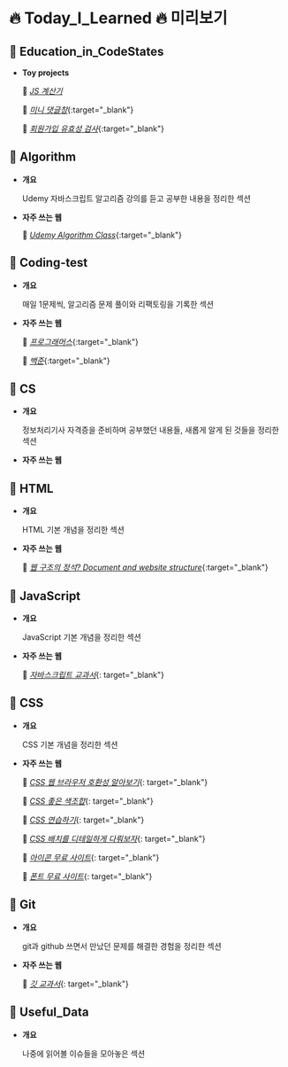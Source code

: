 🔥 Today_I_Learned 🔥 미리보기
=========================


📍 Education_in_CodeStates
-----------------------

- **Toy projects**

  📎 [_JS 계산기_](http://127.0.0.1:5500/Education_in_CodeStates/21.07.27%20calculator-master/calculator.html)

  📎 [_미니 댓글창_](http://127.0.0.1:5500/Education_in_CodeStates/21.08.03%20twittler/index.html){:target="_blank"}

  📎 [_회원가입 유효성 검사_](http://127.0.0.1:5500/Education_in_CodeStates/21.08.06%20validation-check/src/index.html){:target="_blank"}



📍 Algorithm
---------

- **개요**

  Udemy 자바스크립트 알고리즘 강의를 듣고 공부한 내용을 정리한 섹션

- **자주 쓰는 웹**

  📎 [_Udemy Algorithm Class_](https://www.udemy.com/ko/){:target="_blank"}
  
  
  
📍 Coding-test
-----------

- **개요**

  매일 1문제씩, 알고리즘 문제 풀이와 리팩토링을 기록한 섹션


- **자주 쓰는 웹**

  📎 [_프로그래머스_](https://programmers.co.kr/){:target="_blank"}

  📎 [_백준_](https://www.acmicpc.net/step){:target="_blank"}



📍 CS
--

- **개요**

  정보처리기사 자격증을 준비하며 공부했던 내용들, 새롭게 알게 된 것들을 정리한 섹션

- **자주 쓰는 웹**



📍 HTML
----

- **개요**

  HTML 기본 개념을 정리한 섹션

- **자주 쓰는 웹**

  📎 [_웹 구조의 정석? Document and website structure_](https://developer.mozilla.org/en-US/docs/Learn/HTML/Introduction_to_HTML/Document_and_website_structure){:target="_blank"}



📍 JavaScript
----------

- **개요**

  JavaScript 기본 개념을 정리한 섹션

- **자주 쓰는 웹**

  📎 [_자바스크립트 교과서_](https://developer.mozilla.org/ko/){: target="_blank"}



📍 CSS
---

- **개요**

  CSS 기본 개념을 정리한 섹션

- **자주 쓰는 웹**

  📎 [_CSS 웹 브라우저 호환성 알아보기_](https://caniuse.com/){: target="_blank"}
  
  📎 [_CSS 좋은 색조합_](https://material.io/resources/color/#!/?view.left=0&view.right=0){: target="_blank"}
  
  📎 [_CSS 연습하기_](https://www.w3schools.com/css/css_background.asp){: target="_blank"}
  
  📎 [_CSS 배치를 디테일하게 다뤄보자_](https://css-tricks.com/snippets/css/a-guide-to-flexbox/){: target="_blank"}
  
  📎 [_아이콘 무료 사이트_](https://fontawesome.com/account){: target="_blank"}
  
  📎 [_폰트 무료 사이트_](https://fonts.google.com/){: target="_blank"}
 



📍 Git
---

- **개요**

  git과 github 쓰면서 만났던 문제를 해결한 경험을 정리한 섹션

- **자주 쓰는 웹**

  📎 [_깃 교과서_](https://git-scm.com/){: target="_blank"}




📍 Useful_Data
-----------

- **개요**

  나중에 읽어볼 이슈들을 모아놓은 섹션
